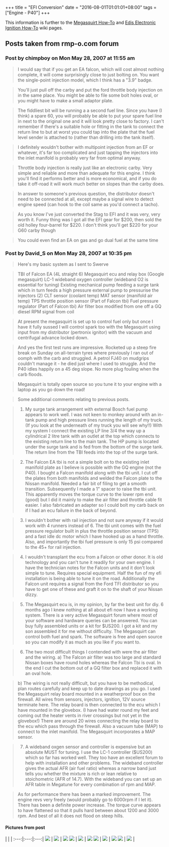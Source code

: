 +++
title = "EFI Conversion"
date = "2016-08-01T01:01:01+08:00"
tags = ["Engine - P40"]
+++

This information is further to the [Megasquirt How-To][Wiki: megasquirt] and [Edis Electronic Ignition How-To][Wiki: edis] wiki pages.

## Posts taken from rmp-o.com forum

### Post by **chimpboy** on Mon May 28, 2007 at 11:55 am

> I would say that if you get an EA falcon, which will cost almost nothing complete, it will come surprisingly close to just bolting on. You want the single-point injection model, which I think has a "3.9" badge.

> You'll just pull off the carby and put the ford throttle body injection on in the same place. You might be able to file some bolt holes oval, or you might have to make a small adaptor plate.

> The fiddliest bit will be running a a second fuel line. Since you have (I think) a spare 60, you will probably be able to put your spare fuel line in next to the original one and it will look pretty close to factory. I can't remember if there's a suitable hole or fitting in the tank to connect the return line to but at worst you could tap into the plate that the fuel level sender is attached to (rather than drilling into the tank itself).

> I definitely wouldn't bother with multipoint injection from an EF or whatever, it's far too complicated and just tapping the injectors into the inlet manifold is probably very far from optimal anyway.

> Throttle body injection is really just like an electronic carby. Very simple and reliable and more than adequate for this engine. I think you'll find it performs better and is more economical, and if you do take it off-road it will work much better on slopes than the carby does.

> In answer to someone's previous question, the distributor doesn't need to be connected at all, except maybe a signal wire to detect engine speed (can hook to the coil same as you'd connect a tacho).

> As you know I've just converted the Stag to EFI and it was very, very worth it. Funny thing was I got all the EFI gear for $200, then sold the old holley four-barrel for $220. I don't think you'll get $220 for your G60 carby though

> You could even find an EA on gas and go dual fuel at the same time

### Post by **David_S** on Mon May 28, 2007 at 10:35 pm

> Here's my basic system as I sent to Swerve

> TBI of Falcon EA (4L straight 6)
> Megasquirt ecu and relay box (Google megasquirt)
> LC-1 wideband oxygen controller (wideband O2 is essential for tuning)
> Existing mechanical pump feeding a surge tank which in turn feeds a high pressure external pump to pressurise the injectors (2)
> CLT sensor (coolant temp)
> MAT sensor (manifold air temp)
> TPS throttle position sensor (Part of Falcon tbi)
> Fuel pressure regulator (Part of Falcon tbi)
> Air filter box modified from one off a GQ diesel
> RPM signal from coil

> At present the megasquirt is set up to control fuel only but once I have it fully sussed I will control spark too with the Megasquirt using input from my distributor (pertronix ignitor) with the vacuum and centrifugal advance locked down.

> And yes the first test runs are impressive. Rocketed up a steep fire break on Sunday on all-terrain tyres where previously I ran out of oomph with the carb and struggled. A petrol FJ40 on mudgrips couldn't manage it - he died just where I used to struggle. And the P40 idles happily on a 45 deg slope. No more plug fouling when the carb floods.

> Megasquirt is totally open source so you tune it to your engine with a laptop as you go down the road!

> Some additional comments relating to previous posts.

> 1) My surge tank arrangement with external Bosch fuel pump appears to work well. I was not keen to monkey around with an in-tank pump and high pressure lines running the length of my truck. (If you look at the underneath of my truck you will see why!!) With my system I connect the existing LP line 3/4 the way up a cylindrical 2 litre tank with an outlet at the top which connects to the existing return line to the main tank. The HP pump is located under the surge tank and is fed from the bottom of the surge tank. The return line from the TBI feeds into the top of the surge tank.

> 2) The Falcon EA tbi is not a simple bolt on to the existing inlet manifold plate as I believe is possible with the GQ engine (not the P40). I bought a Falcon manifold along with the tbi unit. I cut off the plates from both manifolds and welded the Falcon plate to the Nissan manifold. Needed a fair bit of filing to get a smooth transition. Subsequently I made a 1" spacer to raise the tbi unit. This apparently moves the torque curve to the lower rpm end (good) but I did it mainly to make the air filter and throttle cable fit easier. I also fabricated an adapter so I could bolt my carb back on if I had an ecu failure in the back of beyond.

> 3) I wouldn't bother with rail injection and not sure anyway if it would work with 4 runners instead of 6. The tbi unit comes with the fuel pressure regulator built in plus the throttle position sensor (TPS) and a fast idle dc motor which I have hooked up as a hand throttle. Also, and importantly the tbi fuel pressure is only 15 psi compared to the 45+ for rail injection.

> 4) I wouldn't transplant the ecu from a Falcon or other donor. It is old technology and you can't tune it readily for your own engine. I have the technician notes for the Falcon units and it don't look simple to tune. Requires special equipment. Half the fun of my efi installation is being able to tune it on the road. Additionally the Falcon unit requires a signal from the Ford TFI distributor so you have to get one of these and graft it on to the shaft of your Nissan dizzy.

> 5) The Megasquirt ecu is, in my opinion, by far the best unit for diy. 6 months ago I knew nothing at all about efi now I have a working system. There is a very active Megasquirt forum where most of your software and hardware queries can be answered. You can buy fully assembled units or a kit for $US200. I got a kit and my son assembled it for me without difficulty. The Megasquirt can control both fuel and spark. The software is free and open source so you can modify it as much as you like if you want to.

> 6) The two most difficult things I contended with were the air filter and the wiring.
> a) The Falcon air filter was too large and standard Nissan boxes have round holes whereas the Falcon Tbi is oval. In the end I cut the bottom out of a GQ filter box and replaced it with an oval hole.

> b) The wiring is not really difficult, but you have to be methodical, plan routes carefully and keep up to date drawings as you go. I used the Megasquirt relay board mounted in a weatherproof box on the firewall. All wires from sensors, injectors, ignition, 12V source terminate here. The relay board is then connected to the ecu which I have mounted in the glovebox. (I have had water round my feet and coming out the heater vents in river crossings but not yet in the glovebox!) There are around 20 wires connecting the relay board to the ecu which pass through the firewall. Also a vacuum tube (MAP) to connect to the inlet manifold. The Megasquirt incorporates a MAP sensor.

> 7) A wideband oxgen sensor and controller is expensive but an absolute MUST for tuning. I use the LC-1 controller ($US200) which so far has worked well. They too have an excellent forum to help with installation and other problems. The wideband controller gives the actual AFR (air fuel ratio) whereas a narrow band just tells you whether the mixture is rich or lean relative to stoichometric (AFR of 14.7). With the wideband you can set up an AFR table in Megatune for every combination of rpm and MAP.

> As for performance there has been a marked improvement. The engine revs very freely (would probably go to 6000rpm if I let it). There has been a definite power increase. The torque curve appears to have flattened so that it pulls hard between about 1200 and 3000 rpm. And best of all it does not flood on steep hills.

#### Pictures from post

   |   |   |
:---:|:---:|:---:|
[![][Image: 1]][Image: 1] | [![][Image: 2]][Image: 2] | [![][Image: 3]][Image: 3]
[![][Image: 4]][Image: 4] | [![][Image: 5]][Image: 5] | [![][Image: 6]][Image: 6]
[![][Image: 7]][Image: 7] | [![][Image: 8]][Image: 8] | [![][Image: 9]][Image: 9]
[![][Image: 10]][Image: 10] | [![][Image: 11]][Image: 11] |

[Image: 1]: /wiki/engine-p40/efi-conversion/bitspieces.jpg
[Image: 2]: /wiki/engine-p40/efi-conversion/extractors.jpg
[Image: 3]: /wiki/engine-p40/efi-conversion/relaybox.jpg
[Image: 4]: /wiki/engine-p40/efi-conversion/fuelschematic.jpg
[Image: 5]: /wiki/engine-p40/efi-conversion/mqcc_0009.jpg
[Image: 6]: /wiki/engine-p40/efi-conversion/finishedsetupwithoutairbox.jpg
[Image: 7]: /wiki/engine-p40/efi-conversion/Powerrelayboard.jpg
[Image: 8]: /wiki/engine-p40/efi-conversion/DSCF3062Medium.jpg
[Image: 9]: /wiki/engine-p40/efi-conversion/DSCF3063Medium.jpg
[Image: 10]: /wiki/engine-p40/efi-conversion/DSCF3064Medium.jpg
[Image: 11]: /wiki/engine-p40/efi-conversion/DSCF3066Medium.jpg

[Wiki: megasquirt]: /wiki/engine-p40/megasquirt-how-to
[Wiki: edis]: /wiki/engine-p40/edis-electronic-ignition-how-to
